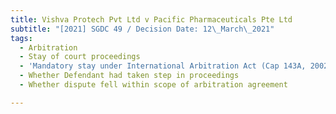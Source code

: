 ```yaml
---
title: Vishva Protech Pvt Ltd v Pacific Pharmaceuticals Pte Ltd
subtitle: "[2021] SGDC 49 / Decision Date: 12\_March\_2021"
tags:
  - Arbitration
  - Stay of court proceedings
  - 'Mandatory stay under International Arbitration Act (Cap 143A, 2002 Rev Ed)'
  - Whether Defendant had taken step in proceedings
  - Whether dispute fell within scope of arbitration agreement

---
```

